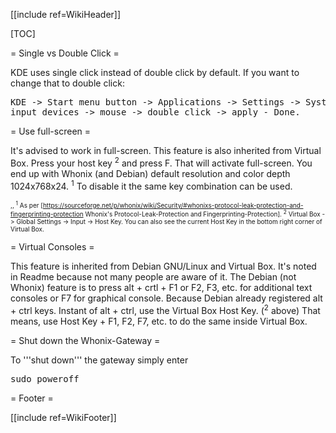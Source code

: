 [[include ref=WikiHeader]]

[TOC]

= Single vs Double Click =

KDE uses single click instead of double click by default. If you want to change that to double click:

<pre>KDE -&gt; Start menu button -&gt; Applications -&gt; Settings -&gt; System Settings -&gt;
input devices -&gt; mouse -&gt; double click -&gt; apply - Done.</pre>
= Use full-screen =

It's advised to work in full-screen. This feature is also inherited from Virtual Box. Press your host key <sup>2</sup> and press F. That will activate full-screen. You end up with Whonix (and Debian) default resolution and color depth 1024x768x24. <sup>1</sup> To disable it the same key combination can be used.

<font size="-3"> ,, <sup>1</sup> As per [https://sourceforge.net/p/whonix/wiki/Security/#whonixs-protocol-leak-protection-and-fingerprinting-protection Whonix's Protocol-Leak-Protection and Fingerprinting-Protection]. <sup>2</sup> Virtual Box -&gt; Global Settings -&gt; Input -&gt; Host Key. You can also see the current Host Key in the bottom right corner of Virtual Box. </font>

= Virtual Consoles =

This feature is inherited from Debian GNU/Linux and Virtual Box. It's noted in Readme because not many people are aware of it. The Debian (not Whonix) feature is to press alt + crtl + F1 or F2, F3, etc. for additional text consoles or F7 for graphical console. Because Debian already registered alt + ctrl keys. Instant of alt + ctrl, use the Virtual Box Host Key. (<sup>2</sup> above) That means, use Host Key + F1, F2, F7, etc. to do the same inside Virtual Box.

= Shut down the Whonix-Gateway =

To '''shut down''' the gateway simply enter

<pre>sudo poweroff</pre>
= Footer =

[[include ref=WikiFooter]]

